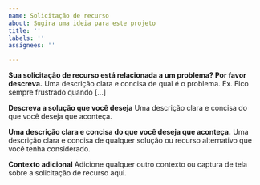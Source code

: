 ```yaml
---
name: Solicitação de recurso
about: Sugira uma ideia para este projeto
title: ''
labels: ''
assignees: ''

---
```


**Sua solicitação de recurso está relacionada a um problema? Por favor descreva.**
Uma descrição clara e concisa de qual é o problema. Ex. Fico sempre frustrado quando [...]

**Descreva a solução que você deseja**
Uma descrição clara e concisa do que você deseja que aconteça.

**Uma descrição clara e concisa do que você deseja que aconteça.**
Uma descrição clara e concisa de qualquer solução ou recurso alternativo que você tenha considerado.

**Contexto adicional**
Adicione qualquer outro contexto ou captura de tela sobre a solicitação de recurso aqui.
